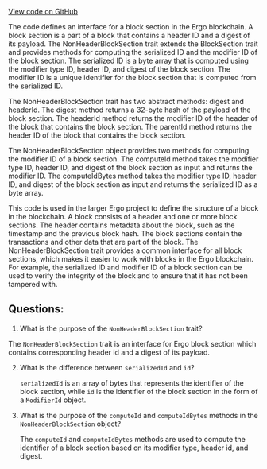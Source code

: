 [View code on GitHub](https://github.com/ergoplatform/ergo/src/main/scala/org/ergoplatform/modifiers/NonHeaderBlockSection.scala)

The code defines an interface for a block section in the Ergo blockchain. A block section is a part of a block that contains a header ID and a digest of its payload. The NonHeaderBlockSection trait extends the BlockSection trait and provides methods for computing the serialized ID and the modifier ID of the block section. The serialized ID is a byte array that is computed using the modifier type ID, header ID, and digest of the block section. The modifier ID is a unique identifier for the block section that is computed from the serialized ID.

The NonHeaderBlockSection trait has two abstract methods: digest and headerId. The digest method returns a 32-byte hash of the payload of the block section. The headerId method returns the modifier ID of the header of the block that contains the block section. The parentId method returns the header ID of the block that contains the block section.

The NonHeaderBlockSection object provides two methods for computing the modifier ID of a block section. The computeId method takes the modifier type ID, header ID, and digest of the block section as input and returns the modifier ID. The computeIdBytes method takes the modifier type ID, header ID, and digest of the block section as input and returns the serialized ID as a byte array.

This code is used in the larger Ergo project to define the structure of a block in the blockchain. A block consists of a header and one or more block sections. The header contains metadata about the block, such as the timestamp and the previous block hash. The block sections contain the transactions and other data that are part of the block. The NonHeaderBlockSection trait provides a common interface for all block sections, which makes it easier to work with blocks in the Ergo blockchain. For example, the serialized ID and modifier ID of a block section can be used to verify the integrity of the block and to ensure that it has not been tampered with.
## Questions: 
 1. What is the purpose of the `NonHeaderBlockSection` trait?
   
   The `NonHeaderBlockSection` trait is an interface for Ergo block section which contains corresponding header id and a digest of its payload.

2. What is the difference between `serializedId` and `id`?
   
   `serializedId` is an array of bytes that represents the identifier of the block section, while `id` is the identifier of the block section in the form of a `ModifierId` object.

3. What is the purpose of the `computeId` and `computeIdBytes` methods in the `NonHeaderBlockSection` object?
   
   The `computeId` and `computeIdBytes` methods are used to compute the identifier of a block section based on its modifier type, header id, and digest.